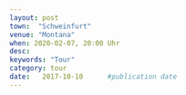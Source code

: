 ```yaml
---
layout: post
town:  "Schweinfurt"
venue: "Montana"
when: 2020-02-07, 20:00 Uhr
desc: 
keywords: "Tour"
category: tour
date:   2017-10-10 		#publication date
---
```


